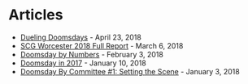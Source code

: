 # Articles

- [Dueling Doomsdays](/articles/2018/04/23-dueling-doomsdays) - April 23, 2018
- [SCG Worcester 2018 Full Report](/articles/2018/03/06-scg-worcester-report) - March 6, 2018
- [Doomsday by Numbers](/articles/2018/02/03-doomsday-by-numbers) - February 3, 2018
- [Doomsday in 2017](/articles/2018/01/10-doomsday-in-2017) - January 10, 2018
- [Doomsday By Committee #1: Setting the Scene](/articles/2018/01/03-doomsday-by-committee) - January 3, 2018
